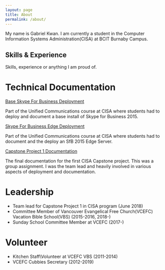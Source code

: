 ```yaml
---
layout: page
title: About
permalink: /about/
---
```

My name is Gabriel Kwan. I am currently a student in the Computer Information Systems  Administration(CISA) at BCIT Burnaby Campus. 

## Skills & Experience
Skills, experience or anything I am proud of.

# Technical Documentation

   [Base Skype For Business Deployment](/Assets/PDF/ResearchLab.pdf)

   Part of the Unified Communications course at CISA where students had to deploy and document a base install of Skype for Business 2015. 

   [Skype For Business Edge Deployment](/Assets/PDF/Lab9-EdgeDcoumentation-Gabrielk.pdf)

   Part of the Unified Communications course at CISA where students had to document and the deploy an SfB 2015 Edge Server. 

   [Capstone Project 1 Documentation](/Assets/PDF/CaptstoneProject1.pdf)

   The final documentation for the first CISA Capstone project. This was a group assignment. I was the team lead and heavily involved in various aspects of deployment and documentation.

   

# Leadership

   - Team lead for Capstone Project 1 in CISA program (June 2018)
   - Committee Member of Vancouver Evangelical Free Church(VCEFC) Vacation Bible School(VBS) (2015-2016, 2018-)
   - Sunday School Committee Member at VCEFC (2017-)



# Volunteer

   - Kitchen Staff\Volunteer at VCEFC VBS (2011-2014)
   - VCEFC Cubbies Secretary  (2012-2019)

